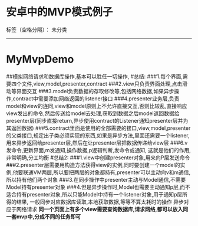 ﻿# 安卓中的MVP模式例子

标签（空格分隔）： 未分类

---

# MyMvpDemo
##模拟网络请求和数据库操作,基本可以胜任一切操作,
#总结:
###1.每个界面,需要四个文件,view,model,presenter,contract
###2.view只负责界面处理,点击滑动等界面交互
###3.model负责数据的存取修改等,包括网络数据,如果异步操作,contract中需要添加网络返回的listener接口
###4.presenter业务层,负责model和view的连同,view和model原则上不允许直接交互,否则比较乱,直接响应view发出的命令,然后传送给model去处理,获取到数据之后model返回数据给presenter层(同步直接return,异步使用contract的Listener通知presenter层并为其返回数据)
###5.contract里面是使用的全部需要的接口,view,model,presenter的父类接口,规定出子类必须实现的东西,如果是异步方法,里面还需要一个listener,用来异步返回给presenter层,然后在让presenter层把数据传递给view层
###6.v发命令,更新界面,m发通知,操作数据,p逻辑判断,发命令或通知,    这就是他们的作用,非常明确,分工均衡
#总结2:
###1.view中创建presenter对象,用来向P层发送命令
###2.presenter层需要用构造方法获得view的实例,同时要创建一个model的实例,他要联通VM两层,所以要把两层的对象都持有,presenter可以主动向v和m通信,所以持有他们两个对象
###3.在同步操作中presenter主动与Model通信,不需要Model持有presenter对象
###4.但是异步操作时,Model也需要主动通知p层,而不适合持有presenter对象,所以只能Model中持有一个listener对象,用于通知p层所得的结果,
一般同步对应数据库读取,本地获取数据,等等不算太耗时的操作
异步对应于网络请求
**同一个页面上有多个view需要查询数据库,请求网络,都可以放入同一套mvp中,分成不同的任务即可**





